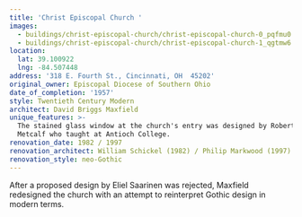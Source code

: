 ```yaml
---
title: 'Christ Episcopal Church '
images:
  - buildings/christ-episcopal-church/christ-episcopal-church-0_pqfmu0
  - buildings/christ-episcopal-church/christ-episcopal-church-1_qgtmw6
location:
  lat: 39.100922
  lng: -84.507448
address: '318 E. Fourth St., Cincinnati, OH  45202'
original_owner: Episcopal Diocese of Southern Ohio
date_of_completion: '1957'
style: Twentieth Century Modern
architect: David Briggs Maxfield
unique_features: >-
  The stained glass window at the church's entry was designed by Robert M.
  Metcalf who taught at Antioch College.
renovation_date: 1982 / 1997
renovation_architect: William Schickel (1982) / Philip Markwood (1997)
renovation_style: neo-Gothic
---
```


After a proposed design by Eliel Saarinen was rejected, Maxfield redesigned the church with an attempt to reinterpret Gothic design in modern terms.
